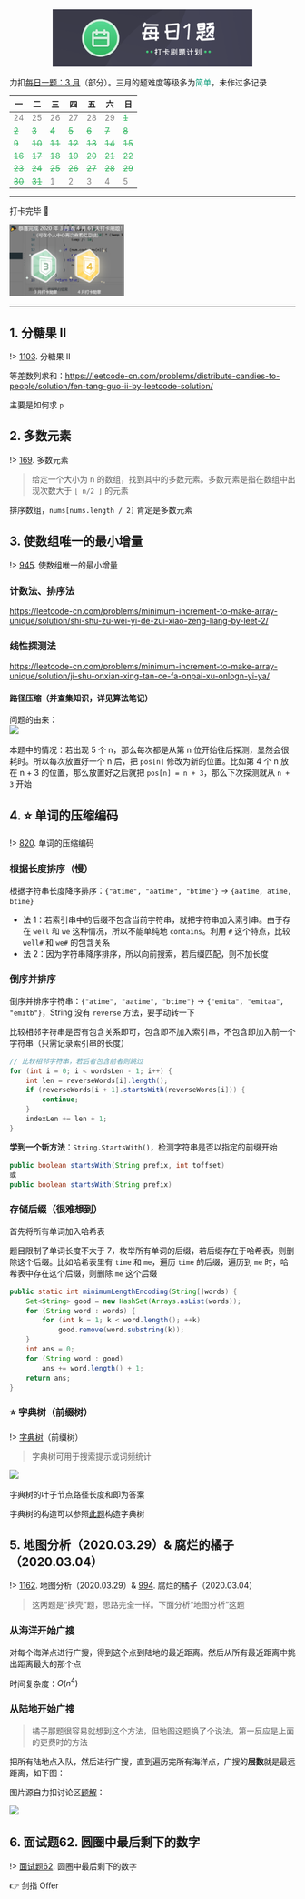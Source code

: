 <center><img src="_images/daily-challenges.png" alt="每日一题" width="70%"/></center>

力扣<a href="https://leetcode-cn.com/problemset/2020-03/" target="_blank">每日一题：3 月</a>（部分）。三月的题难度等级多为<font color=#009975>简单</font>，未作过多记录

| 一                                | 二                                | 三                                | 四                                | 五                                | 六                                | 日                                |
| --------------------------------- | --------------------------------- | --------------------------------- | --------------------------------- | --------------------------------- | --------------------------------- | --------------------------------- |
| <font color=gray>24</font>        | <font color=gray>25</font>        | <font color=gray>26</font>        | <font color=gray>27</font>        | <font color=gray>28</font>        | <font color=gray>29</font>        | <font color=#2DB55D>~~1~~</font>  |
| <font color=#2DB55D>~~2~~</font>  | <font color=#2DB55D>~~3~~</font>  | <font color=#2DB55D>~~4~~</font>  | <font color=#2DB55D>~~5~~</font>  | <font color=#2DB55D>~~6~~</font>  | <font color=#2DB55D>~~7~~</font>  | <font color=#2DB55D>~~8~~</font>  |
| <font color=#2DB55D>~~9~~</font>  | <font color=#2DB55D>~~10~~</font> | <font color=#2DB55D>~~11~~</font> | <font color=#2DB55D>~~12~~</font> | <font color=#2DB55D>~~13~~</font> | <font color=#2DB55D>~~14~~</font> | <font color=#2DB55D>~~15~~</font> |
| <font color=#2DB55D>~~16~~</font> | <font color=#2DB55D>~~17~~</font> | <font color=#2DB55D>~~18~~</font> | <font color=#2DB55D>~~19~~</font> | <font color=#2DB55D>~~20~~</font> | <font color=#2DB55D>~~21~~</font> | <font color=#2DB55D>~~22~~</font> |
| <font color=#2DB55D>~~23~~</font> | <font color=#2DB55D>~~24~~</font> | <font color=#2DB55D>~~25~~</font> | <font color=#2DB55D>~~26~~</font> | <font color=#2DB55D>~~27~~</font> | <font color=#2DB55D>~~28~~</font> | <font color=#2DB55D>~~29~~</font> |
| <font color=#2DB55D>~~30~~</font> | <font color=#2DB55D>~~31~~</font> | <font color=gray>1</font>         | <font color=gray>2</font>         | <font color=gray>3</font>         | <font color=gray>4</font>         | <font color=gray>5</font>         |


---

打卡完毕 🎉

<img src="_images/medal.png" alt="打卡勋章" width="40%"/>

---

## 1. 分糖果 II

!> [1103](https://leetcode-cn.com/problems/distribute-candies-to-people/). 分糖果 II

等差数列求和：https://leetcode-cn.com/problems/distribute-candies-to-people/solution/fen-tang-guo-ii-by-leetcode-solution/

主要是如何求 `p`

## 2. 多数元素

!> [169](https://leetcode-cn.com/problems/majority-element/). 多数元素

> 给定一个大小为 n 的数组，找到其中的多数元素。多数元素是指在数组中出现次数大于 `⌊ n/2 ⌋` 的元素

排序数组，`nums[nums.length / 2]` 肯定是多数元素

## 3. 使数组唯一的最小增量

!> [945](https://leetcode-cn.com/problems/minimum-increment-to-make-array-unique/). 使数组唯一的最小增量

### 计数法、排序法
https://leetcode-cn.com/problems/minimum-increment-to-make-array-unique/solution/shi-shu-zu-wei-yi-de-zui-xiao-zeng-liang-by-leet-2/

### 线性探测法
https://leetcode-cn.com/problems/minimum-increment-to-make-array-unique/solution/ji-shu-onxian-xing-tan-ce-fa-onpai-xu-onlogn-yi-ya/

#### 路径压缩（并查集知识，详见算法笔记）
问题的由来：  
<img src="https://cdn.jsdelivr.net/gh/JingqingLin/ImageHosting@master/img/20200324005441.png" width="70%"/>

本题中的情况：若出现 5 个 n，那么每次都是从第 n 位开始往后探测，显然会很耗时。所以每次放置好一个 n 后，把 `pos[n]` 修改为新的位置。比如第 4 个 n 放在 n + 3 的位置，那么放置好之后就把 `pos[n] = n + 3`，那么下次探测就从 `n + 3` 开始

## 4. ⭐ 单词的压缩编码

!> [820](https://leetcode-cn.com/problems/short-encoding-of-words/). 单词的压缩编码

### 根据长度排序（慢）
根据字符串长度降序排序：`{"atime", "aatime", "btime"}` -> `{aatime, atime, btime}`

- 法 1：若索引串中的后缀不包含当前字符串，就把字符串加入索引串。由于存在 `well` 和 `we` 这种情况，所以不能单纯地 `contains`。利用 `#` 这个特点，比较 `well#` 和 `we#` 的包含关系
- 法 2：因为字符串降序排序，所以向前搜索，若后缀匹配，则不加长度

### 倒序并排序
倒序并排序字符串：`{"atime", "aatime", "btime"}` -> `{"emita", "emitaa", "emitb"}`，String 没有 `reverse` 方法，要手动转一下

比较相邻字符串是否有包含关系即可，包含即不加入索引串，不包含即加入前一个字符串（只需记录索引串的长度）

```java
// 比较相邻字符串，若后者包含前者则跳过
for (int i = 0; i < wordsLen - 1; i++) {
    int len = reverseWords[i].length();
    if (reverseWords[i + 1].startsWith(reverseWords[i])) {
        continue;
    }
    indexLen += len + 1;
}
```

**学到一个新方法**：`String.StartsWith()`，检测字符串是否以指定的前缀开始

```java
public boolean startsWith(String prefix, int toffset)
或
public boolean startsWith(String prefix)
```

### 存储后缀（很难想到）
首先将所有单词加入哈希表

题目限制了单词长度不大于 7，枚举所有单词的后缀，若后缀存在于哈希表，则删除这个后缀。比如哈希表里有 `time` 和 `me`，遍历 `time` 的后缀，遍历到 `me` 时，哈希表中存在这个后缀，则删除 `me` 这个后缀

```java
public static int minimumLengthEncoding(String[]words) {
    Set<String> good = new HashSet(Arrays.asList(words));
    for (String word : words) {
        for (int k = 1; k < word.length(); ++k)
            good.remove(word.substring(k));
    }
    int ans = 0;
    for (String word : good)
        ans += word.length() + 1;
    return ans;
}
```

### ⭐ 字典树（前缀树）

!> [字典树](https://zh.wikipedia.org/wiki/Trie)（前缀树）

> 字典树可用于搜索提示或词频统计

<img src="https://i.loli.net/2020/03/28/pNs12f8hrcJ3aUV.png" width="70%">

字典树的叶子节点路径长度和即为答案

字典树的构造可以参照[此题](https://leetcode-cn.com/problems/implement-trie-prefix-tree/)构造字典树

## 5. 地图分析（2020.03.29）& 腐烂的橘子（2020.03.04）

!> [1162](https://leetcode-cn.com/problems/as-far-from-land-as-possible/). 地图分析（2020.03.29）& [994](https://leetcode-cn.com/problems/rotting-oranges/). 腐烂的橘子（2020.03.04）

> 这两题是“换壳”题，思路完全一样。下面分析“地图分析”这题

### 从海洋开始广搜
对每个海洋点进行广搜，得到这个点到陆地的最近距离。然后从所有最近距离中挑出距离最大的那个点

时间复杂度：$O(n^4)$

### 从陆地开始广搜
> 橘子那题很容易就想到这个方法，但地图这题换了个说法，第一反应是上面的更费时的方法

把所有陆地点入队，然后进行广搜，直到遍历完所有海洋点，广搜的**层数**就是最远距离，如下图：

图片源自力扣讨论区[题解](https://leetcode-cn.com/problems/as-far-from-land-as-possible/solution/jian-dan-java-miao-dong-tu-de-bfs-by-sweetiee/)：

<img src="https://cdn.jsdelivr.net/gh/JingqingLin/ImageHosting@master/img/367df5172fd16d2637e591f6586d146772758438c66660c86719ffb2d36eb14d-image.png" width="70%"/>

## 6. 面试题62. 圆圈中最后剩下的数字

!> [面试题62](https://leetcode-cn.com/problems/yuan-quan-zhong-zui-hou-sheng-xia-de-shu-zi-lcof/). 圆圈中最后剩下的数字

👉 剑指 Offer